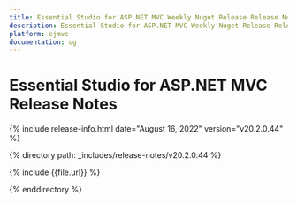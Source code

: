 ```yaml
---
title: Essential Studio for ASP.NET MVC Weekly Nuget Release Release Notes  
description: Essential Studio for ASP.NET MVC Weekly Nuget Release Release Notes  
platform: ejmvc
documentation: ug
---
```


# Essential Studio for ASP.NET MVC  Release Notes  

{% include release-info.html date="August 16, 2022"  version="v20.2.0.44" %} 

{% directory path: _includes/release-notes/v20.2.0.44 %}

{% include {{file.url}} %}

{% enddirectory %}